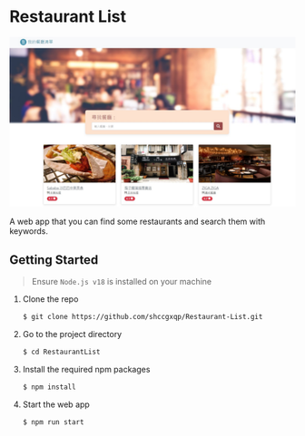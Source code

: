 # Restaurant List

![Restaurant home page](./public/image/restaurant_screen.jpeg)

A web app that you can find some restaurants and search them with keywords.

## Getting Started

> Ensure `Node.js v18` is installed on your machine

1. Clone the repo

   ```bash
   $ git clone https://github.com/shccgxqp/Restaurant-List.git
   ```

2. Go to the project directory

   ```bash
   $ cd RestaurantList
   ```

3. Install the required npm packages

   ```bash
   $ npm install
   ```

4. Start the web app

   ```bash
   $ npm run start
   ```
